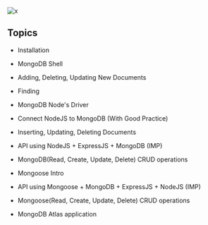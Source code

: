 ![x](https://github.com/user-attachments/assets/da80f3e3-5f65-4a44-a0a4-280d37650142)

## Topics

- Installation

- MongoDB Shell

- Adding, Deleting, Updating New Documents

- Finding

- MongoDB Node's Driver

- Connect NodeJS to MongoDB (With Good Practice)

- Inserting, Updating, Deleting Documents

- API using NodeJS + ExpressJS + MongoDB (IMP)

- MongoDB(Read, Create, Update, Delete) CRUD operations

- Mongoose Intro

- API using Mongoose + MongoDB + ExpressJS + NodeJS (IMP)

- Mongoose(Read, Create, Update, Delete) CRUD operations

- MongoDB Atlas application
